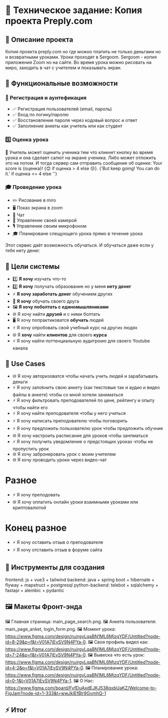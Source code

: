 # 📌 Техническое задание: Копия проекта Preply.com

## 📖 Описание проекта

Копия проекта preply.com но где можно платить не только деньгами но и возвратными уроками.
Уроки проходят в Sergoom. Sergoom - копия приложения Zoom но на сайте.
Во время урока можно рисовать на миро, заходить в чат с учителем и показывать экран.

## 🎯 Функциональные возможности

### 🔐 Регистрация и аунтефикация

- ✅ Регистрация пользователей (email, пароль)
- ✅ Вход по логину/паролю
- ✅ Восстановление пароля через кодовый вопрос и ответ
- ✅ Заполнение анкеты как учитель или как студент

### 5️⃣ Оценка урока

📖 Учитель может оценить ученика тем что кликнет кнопку во время урока и она сделает салют на экране ученика.
Либо может отложить это на потом. И тогда сервер сам отправить сообщение об оценке: Your score is {оценка}! {😊 if
оценка > 4 else 😒}. {'But keep going! You can do it.' if оценка <= 4 else ''}

### 🎓 Проведение урока

- ✏️ Рисование в miro
- 🖥️ Показ экрана в zoom
- 💬 Чат
- 🎥 Управление своей камерой
- 🎙️ Управление своим микрофоном
- 🎓 Планироване слещующего урока прямо в течение урока



Этот сервис даёт возможность обучаться. И обучаться даже если у тебя нету денег.

## 📝 Цели системы

- 1️⃣ **Я хочу** изучать что-то
- 2️⃣ **Я хочу** получать образование но у меня **нету денег**
- ⚡ **Я хочу заработать денег** обучением других
- 📱 **Я хочу** обучать своего друга
- 🖼️ **Я хочу поболтать с единомышляниками**
- 🌐 Я хочу найти **друзей** и с ними болтать
- 🖥️ Я хочу попрактиковатся **обучать** людей
- ⚡ Я хочу опробовать свой учебный курс на других людях
- 🌐 Я **хочу** найти **клиентов** для своего **курса**
- ⚡ Я хочу найти поттенциальную аудитроию для своего Youtube канала

## 💽 Use Cases
- 🌐 Я хочу авторизоватся чтобы начать учить людей и зарабатывать деньги
- ⚡ Я хочу запоkнить свою анкету (как текстовые так и аудио и видео файлы в анкете) чтобы со мной хотели заниматься
- ⚡ Я хочу фильтровать преподователей по цене, рейтингу и опыту чтобы найти его
- ⚡ Я хочу найти преподователя чтобы у него учиться
- ⚡ Я хочу написать преподователю чтобы поговорить
- ⚡ Я хочу предложить пользователю урок  чтобы предложить обучние
- 🌐 Я хочу настроить расписание для уроков чтобы занпматься
- ⚡ Я хочу получить уведомление о предстоящих уроках чтобы не пропустить урок
- 🌐 Я хочу забронировать урок с моим учителем
- 🌐 Я хочу проводить уроки через видео-чат
#  Разное
- ⚡ Я хочу преподовать                                                  
- 🌐 Я хочу оплатить онлайн уроки взаимными уроками или криптовалютой
#  Конец разное
- ⚡ Я хочу оставить отзыв о преподователе
- ⚡ Я хочу отставить отзыв в форуме сайта
  


## 📱 Инструменты для создания

frontend: js + vue3 + tailwind
backend: java + spring boot + hibernate + flyway + mapstruct + postgresql
python-backend: telebot + sqlalchemy + fastapi + alembic + pydantic



## 🖼️ Макеты Фронт-энда

🖼️ Главная страница: main_page_search.png.
🖼️ Анкета пользователя: main_page_anket, login_form.png.
🖼️ Момент урока: https://www.figma.com/design/nuirgyLqaBN1ML6MjzqYDF/Untitled?node-id=8-29&p=f&t=V01A7jEvSV9N4PYa-0.
🖼️ Своя профиль видел
как: https://www.figma.com/design/nuirgyLqaBN1ML6MjzqYDF/Untitled?node-id=7-24&p=f&t=V01A7jEvSV9N4PYa-0.
🖼️ Вывеска что есть
урок: https://www.figma.com/design/nuirgyLqaBN1ML6MjzqYDF/Untitled?node-id=4-2&p=f&t=V01A7jEvSV9N4PYa-0.
🖼️ Планирование урока: https://www.figma.com/design/nuirgyLqaBN1ML6MjzqYDF/Untitled?node-id=0-1&t=V01A7jEvSV9N4PYa-1.
🖼️ О Нас: https://www.figma.com/board/FvfDuAxdEJKJ538qxbUaKZ/Welcome-to-FigJam?node-id=1-333&t=wwJklEfBlr9GvmhQ-1
## ⚡ Итог
